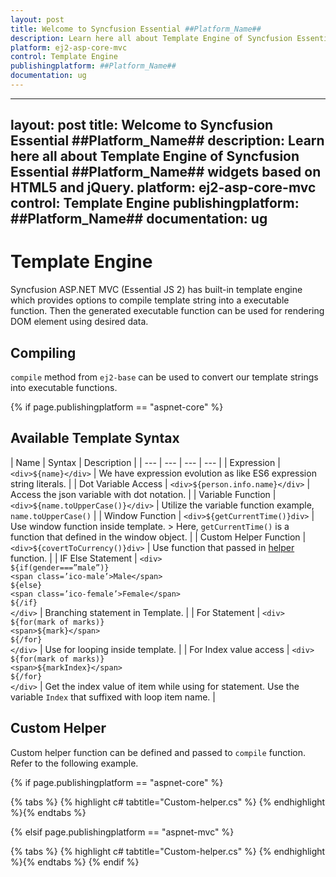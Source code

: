 ```yaml
---
layout: post
title: Welcome to Syncfusion Essential ##Platform_Name##
description: Learn here all about Template Engine of Syncfusion Essential ##Platform_Name## widgets based on HTML5 and jQuery.
platform: ej2-asp-core-mvc
control: Template Engine
publishingplatform: ##Platform_Name##
documentation: ug
---
```


---
layout: post
title: Welcome to Syncfusion Essential ##Platform_Name##
description: Learn here all about Template Engine of Syncfusion Essential ##Platform_Name## widgets based on HTML5 and jQuery.
platform: ej2-asp-core-mvc
control: Template Engine
publishingplatform: ##Platform_Name##
documentation: ug
---

# Template Engine

Syncfusion ASP.NET MVC (Essential JS 2) has built-in template engine which provides options to compile
template string into a executable function. Then the generated executable function can
be used for rendering DOM element using desired data.

## Compiling

`compile` method from `ej2-base` can be used to convert our template strings into
executable functions.

{% if page.publishingplatform == "aspnet-core" %}


## Available Template Syntax

| Name | Syntax | Description |
| --- | --- | --- | --- |
| Expression | `<div>${name}</div>`  | We have expression evolution as like ES6 expression string literals. |
| Dot Variable Access | `<div>${person.info.name}</div>` | Access the json variable with dot notation. |
| Variable Function | `<div>${name.toUpperCase()}</div>` | Utilize the variable function example, `name.toUpperCase()` |
| Window Function | `<div>${getCurrentTime()}div>` | Use window function inside template. > Here, `getCurrentTime()` is a function that defined in the window object. |
| Custom Helper Function | `<div>${covertToCurrency()}div>` | Use function that passed in [helper](#custom-helper) function. |
| IF Else Statement | `<div>` <br/> `${if(gender===”male”)}` <br/> `<span class=’ico-male’>Male</span>` <br/> `${else}` <br/> `<span class=’ico-female’>Female</span>` <br/> `${/if}` <br/> `</div>` | Branching statement in Template. |
| For Statement | `<div>` <br/> `${for(mark of marks)}` <br/> `<span>${mark}</span>` <br/> `${/for}` <br/> `</div>` | Use for looping inside template. |
| For Index value access | `<div>` <br/> `${for(mark of marks)}` <br/> `<span>${markIndex}</span>` <br/> `${/for}` <br/> `</div>` | Get the index value of item while using for statement. Use the variable `Index` that suffixed with loop item name. |

## Custom Helper

Custom helper function can be defined and passed to `compile` function. Refer to the following example.

{% if page.publishingplatform == "aspnet-core" %}

{% tabs %}
{% highlight c# tabtitle="Custom-helper.cs" %}
{% endhighlight %}{% endtabs %}

{% elsif page.publishingplatform == "aspnet-mvc" %}

{% tabs %}
{% highlight c# tabtitle="Custom-helper.cs" %}
{% endhighlight %}{% endtabs %}
{% endif %}


